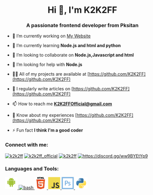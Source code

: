 <h1 align="center">Hi 👋, I'm K2K2FF</h1>
<h3 align="center">A passionate frontend developer from Pksitan</h3>

- 🔭 I’m currently working on [My Website](https://official-website-of-k2k2ff.k2k2ffofficial.repl.co/)

- 🌱 I’m currently learning **Node.js and html and python**

- 👯 I’m looking to collaborate on **Node.js,Javascript and html**

- 🤝 I’m looking for help with **Node.js**

- 👨‍💻 All of my projects are available at [https://github.com/K2K2FF](https://github.com/K2K2FF)

- 📝 I regularly write articles on [https://github.com/K2K2FF](https://github.com/K2K2FF)

- 📫 How to reach me **K2K2FFOfficial@gmail.com**

- 📄 Know about my experiences [https://github.com/K2K2FF](https://github.com/K2K2FF)

- ⚡ Fun fact **I think I'm a good coder**

<h3 align="left">Connect with me:</h3>
<p align="left">
<a href="https://twitter.com/k2k2ff" target="blank"><img align="center" src="https://raw.githubusercontent.com/rahuldkjain/github-profile-readme-generator/master/src/images/icons/Social/twitter.svg" alt="k2k2ff" height="30" width="40" /></a>
<a href="https://instagram.com/k2k2ff_official" target="blank"><img align="center" src="https://raw.githubusercontent.com/rahuldkjain/github-profile-readme-generator/master/src/images/icons/Social/instagram.svg" alt="k2k2ff_official" height="30" width="40" /></a>
<a href="https://www.youtube.com/c/k2k2ff" target="blank"><img align="center" src="https://raw.githubusercontent.com/rahuldkjain/github-profile-readme-generator/master/src/images/icons/Social/youtube.svg" alt="k2k2ff" height="30" width="40" /></a>
<a href="https://discord.gg/https://discord.gg/ww9BYEtYp9" target="blank"><img align="center" src="https://raw.githubusercontent.com/rahuldkjain/github-profile-readme-generator/master/src/images/icons/Social/discord.svg" alt="https://discord.gg/ww9BYEtYp9" height="30" width="40" /></a>
</p>

<h3 align="left">Languages and Tools:</h3>
<p align="left"> <a href="https://developer.android.com" target="_blank"> <img src="https://raw.githubusercontent.com/devicons/devicon/master/icons/android/android-original-wordmark.svg" alt="android" width="40" height="40"/> </a> <a href="https://www.gnu.org/software/bash/" target="_blank"> <img src="https://www.vectorlogo.zone/logos/gnu_bash/gnu_bash-icon.svg" alt="bash" width="40" height="40"/> </a> <a href="https://www.w3.org/html/" target="_blank"> <img src="https://raw.githubusercontent.com/devicons/devicon/master/icons/html5/html5-original-wordmark.svg" alt="html5" width="40" height="40"/> </a> <a href="https://developer.mozilla.org/en-US/docs/Web/JavaScript" target="_blank"> <img src="https://raw.githubusercontent.com/devicons/devicon/master/icons/javascript/javascript-original.svg" alt="javascript" width="40" height="40"/> </a> <a href="https://www.photoshop.com/en" target="_blank"> <img src="https://raw.githubusercontent.com/devicons/devicon/master/icons/photoshop/photoshop-line.svg" alt="photoshop" width="40" height="40"/> </a> <a href="https://www.python.org" target="_blank"> <img src="https://raw.githubusercontent.com/devicons/devicon/master/icons/python/python-original.svg" alt="python" width="40" height="40"/> </a> </p>

